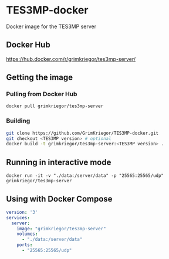 # TES3MP-docker
Docker image for the TES3MP server

## Docker Hub

https://hub.docker.com/r/grimkriegor/tes3mp-server/

## Getting the image

### Pulling from Docker Hub

```
docker pull grimkriegor/tes3mp-server
```

### Building

```bash
git clone https://github.com/GrimKriegor/TES3MP-docker.git
git checkout <TES3MP version> # optional
docker build -t grimkriegor/tes3mp-server:<TES3MP version> .
```

## Running in interactive mode

```
docker run -it -v "./data:/server/data" -p "25565:25565/udp" grimkriegor/tes3mp-server
```

## Using with Docker Compose

```yml
version: '3'
services:
  server:
    image: "grimkriegor/tes3mp-server"
    volumes:
      - "./data:/server/data"
    ports:
      - "25565:25565/udp"
```
